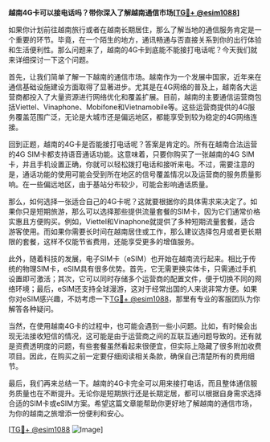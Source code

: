 **越南4G卡可以接电话吗？带你深入了解越南通信市场[[TG💪+ @esim1088](https://t.me/s/esim1088)]**

如果你计划前往越南旅行或者在越南长期居住，那么了解当地的通信服务肯定是一个重要的环节。毕竟，在一个陌生的地方，通讯畅通与否直接关系到你的出行体验和生活便利性。那么问题来了，越南的4G卡到底能不能接打电话呢？今天我们就来详细探讨一下这个问题。

首先，让我们简单了解一下越南的通信市场。越南作为一个发展中国家，近年来在通信基础设施建设方面取得了显著进步。尤其是在4G网络的普及上，越南各大运营商都投入了大量资源进行网络优化和覆盖扩展。目前，越南的主要通信运营商包括Viettel、Vinaphone、Mobifone和Vietnamobile等。这些运营商提供的4G服务覆盖范围广泛，无论是大城市还是偏远地区，都能享受到较为稳定的4G网络连接。

回到正题，越南的4G卡是否能接打电话呢？答案是肯定的。所有在越南合法运营的4G SIM卡都支持语音通话功能。这意味着，只要你购买了一张越南的4G SIM卡，并且手机设置正确，你就可以轻松拨打电话和接听来电。不过，需要注意的是，通话功能的使用可能会受到所在地区的信号覆盖情况以及运营商的服务质量影响。在一些偏远地区，由于基站分布较少，可能会影响通话质量。

那么，如何选择一张适合自己的4G卡呢？这就要根据你的具体需求来决定了。如果你只是短期旅游，那么可以选择那些提供流量套餐的SIM卡，因为它们通常价格实惠且方便购买。例如，Viettel和Vinaphone就提供了多种短期流量套餐，适合游客使用。而如果你需要长时间在越南居住或工作，那么建议选择包月或者更长期限的套餐，这样不仅能节省费用，还能享受更多的增值服务。

此外，随着科技的发展，电子SIM卡（eSIM）也开始在越南流行起来。相比于传统的物理SIM卡，eSIM具有很多优势。首先，它无需更换实体卡，只需通过手机设置即可激活；其次，它可以同时存储多个运营商的配置文件，便于切换不同的网络环境；最后，eSIM还支持全球漫游，这对于经常出国的人来说非常方便。如果你对eSIM感兴趣，不妨考虑一下[TG💪+ @esim1088](https://t.me/s/esim1088)，那里有专业的客服团队为你解答各种疑问。

当然，在使用越南4G卡的过程中，也可能会遇到一些小问题。比如，有时候会出现无法接收短信的情况，这可能是由于运营商之间的互联互通问题导致的。还有就是资费透明度的问题，有些套餐虽然看起来很便宜，但实际上隐藏了很多附加收费项目。因此，在购买之前一定要仔细阅读相关条款，确保自己清楚所有的费用细节。

最后，我们再来总结一下。越南的4G卡完全可以用来接打电话，而且整体通信服务质量也在不断提升。无论你是短期旅行还是长期定居，都可以根据自身需求选择合适的SIM卡或eSIM方案。希望这篇文章能帮助你更好地了解越南的通信市场，为你的越南之旅增添一份便利和安心。

[[TG💪+ @esim1088](https://t.me/s/esim1088) ![Image](https://i.postimg.cc/4NQfJmqS/Snipaste-2025-05-13-00-14-12.png)]